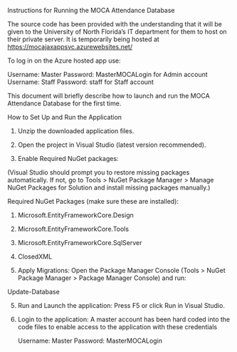 Instructions for Running the MOCA Attendance Database


The source code has been provided with the understanding that it will be given to the University of North Florida’s IT department for them to host on their private server. It is temporarily being hosted at https://mocajaxappsvc.azurewebsites.net/

To log in on the Azure hosted app use:

Username: Master Password: MasterMOCALogin for Admin account
Username: Staff Password: staff for Staff account


This document will briefly describe how to launch and run the MOCA Attendance Database for the first time.


How to Set Up and Run the Application

1. Unzip the downloaded application files.

2. Open the project in Visual Studio (latest version recommended).

3. Enable Required NuGet packages:

(Visual Studio should prompt you to restore missing packages automatically. If not, go to Tools > NuGet Package Manager > Manage NuGet Packages for Solution and install missing packages manually.)

Required NuGet Packages (make sure these are installed):

1.	Microsoft.EntityFrameworkCore.Design

2.	Microsoft.EntityFrameworkCore.Tools

3.	Microsoft.EntityFrameworkCore.SqlServer

4.	ClosedXML

4. Apply Migrations:
Open the Package Manager Console (Tools > NuGet Package Manager > Package Manager Console) and run:

Update-Database

5. Run and Launch the application:
Press F5 or click Run in Visual Studio.

6. Login to the application:
A master account has been hard coded into the code files to enable access to the application with these credentials

	Username: Master 		Password: MasterMOCALogin
